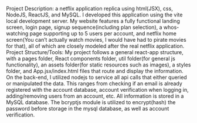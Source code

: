 Project Description:  a netflix application replica using html(JSX), css, NodeJS, ReactJS, and MySQL.
I developed this application using the vite local development server.
My website features a fully functional landing screen, login page, signup sequence(including plan selection), a whos-watching page supporting up to 5 users per account, 
and netflix home screen(You can’t actually watch movies, I would have had to pirate movies for that), all of which are closely modeled after the real netflix application. 
Project Structure/Tools:
My project follows a general react-app structure, with a pages folder, React components folder, util folder(for general js functionality), an assets folder(for static resources 
such as images), a styles folder, and App.jsx/index.html files that route and display the information. On the back-end, I utilized nodejs to service all api calls that either 
queried or manipulated the data. This ranges from checking if an email is already registered with the account database, account verification when logging in, adding/removing 
users from an account, etc. All information is stored in a MySQL database. The bcryptjs module is utilized to encrypt(hash) the password before storage in the mysql database,
as well as account verification. 
